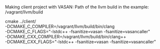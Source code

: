Making client project with VASAN:
Path of the llvm build in the example: /vagrant/llvm/build

cmake ../client/ \
-DCMAKE_C_COMPILER=/vagrant/llvm/build/bin/clang \
-DCMAKE_C_FLAGS="-lstdc++ -fsanitize=vasan -fsanitize=vasancaller" \
-DCMAKE_CXX_COMPILER=/vagrant/llvm/build/bin/clang++ \
-DCMAKE_CXX_FLAGS="-lstdc++ -fsanitize=vasan -fsanitize=vasancaller"

